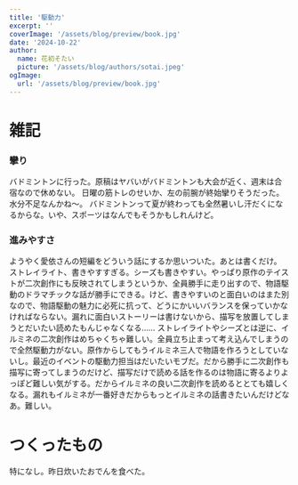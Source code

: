 ```yaml
---
title: '駆動力'
excerpt: ''
coverImage: '/assets/blog/preview/book.jpg'
date: '2024-10-22'
author:
  name: 花初そたい
  picture: '/assets/blog/authors/sotai.jpeg'
ogImage:
  url: '/assets/blog/preview/book.jpg'
---
```

# 雑記
### 攣り
バドミントンに行った。原稿はヤバいがバドミントンも大会が近く、週末は合宿なので休めない。
日曜の筋トレのせいか、左の前腕が終始攣りそうだった。水分不足なんかね～。
バドミントンって夏が終わっても全然暑いし汗だくになるからな。いや、スポーツはなんでもそうかもしれんけど。

### 進みやすさ
ようやく愛依さんの短編をどういう話にするか思いついた。あとは書くだけ。
ストレイライト、書きやすすぎる。シーズも書きやすい。やっぱり原作のテイストが二次創作にも反映されてしまうというか、全員勝手に走り出すので、物語駆動のドラマチックな話が勝手にできる。けど、書きやすいのと面白いのはまた別なので、物語駆動の魅力に必死に抗って、どうにかいいバランスを保っていかなければならない。漏れに面白いストーリーは書けないから、描写を放置してしまうとだいたい読めたもんじゃなくなる……
ストレイライトやシーズとは逆に、イルミネの二次創作はめちゃくちゃ難しい。全員立ち止まって考え込んでしまうので全然駆動力がない。原作からしてもうイルミネ三人で物語を作ろうとしていないし。最近のイベントの駆動力担当はだいたいモブだ。だから勝手に二次創作も描写に寄ってしまうのだけど、描写だけで読める話を作るのは物語に寄るよりよっぽど難しい気がする。だからイルミネの良い二次創作を読めるととても嬉しくなる。漏れもイルミネが一番好きだからもっとイルミネの話書きたいんだけどなあ。難しい。

# つくったもの
特になし。昨日炊いたおでんを食べた。
